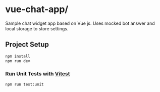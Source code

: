 # vue-chat-app/

Sample chat widget app based on Vue js. Uses mocked bot answer and local storage to store settings.

## Project Setup

```sh
npm install
npm run dev
```

### Run Unit Tests with [Vitest](https://vitest.dev/)

```sh
npm run test:unit
```
